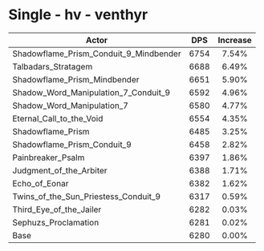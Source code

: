 # Single - hv - venthyr
| Actor | DPS | Increase |
|---|:---:|:---:|
|Shadowflame_Prism_Conduit_9_Mindbender|6754|7.54%|
|Talbadars_Stratagem|6688|6.49%|
|Shadowflame_Prism_Mindbender|6651|5.90%|
|Shadow_Word_Manipulation_7_Conduit_9|6592|4.96%|
|Shadow_Word_Manipulation_7|6580|4.77%|
|Eternal_Call_to_the_Void|6554|4.35%|
|Shadowflame_Prism|6485|3.25%|
|Shadowflame_Prism_Conduit_9|6458|2.82%|
|Painbreaker_Psalm|6397|1.86%|
|Judgment_of_the_Arbiter|6388|1.71%|
|Echo_of_Eonar|6382|1.62%|
|Twins_of_the_Sun_Priestess_Conduit_9|6317|0.59%|
|Third_Eye_of_the_Jailer|6282|0.03%|
|Sephuzs_Proclamation|6281|0.02%|
|Base|6280|0.00%|
